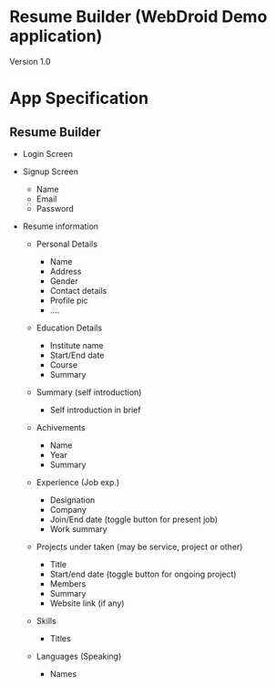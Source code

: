 Resume Builder (WebDroid Demo application)
==========================================

 Version 1.0

App Specification
=====================

Resume Builder
--------------

- Login Screen
- Signup Screen

	- Name
	- Email
	- Password

- Resume information

	- Personal Details
		- Name
		- Address
		- Gender
		- Contact details
		- Profile pic
		- ....
	- Education Details
		- Institute name
		- Start/End date
		- Course
		- Summary

	- Summary (self introduction)
		- Self introduction in brief
	- Achivements 
		- Name
		- Year
		- Summary
	- Experience (Job exp.)
		- Designation
		- Company
		- Join/End date (toggle button for present job)
		- Work summary

	- Projects under taken (may be service, project or other)
		- Title
		- Start/end date (toggle button for ongoing project)
		- Members
		- Summary
		- Website link (if any)
	- Skills
		- Titles
	- Languages (Speaking)
		- Names